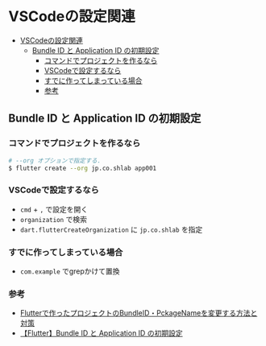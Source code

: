 # VSCodeの設定関連

<!-- @import "[TOC]" {cmd="toc" depthFrom=1 depthTo=6 orderedList=false} -->

<!-- code_chunk_output -->

- [VSCodeの設定関連](#vscodeの設定関連)
  - [Bundle ID と Application ID の初期設定](#bundle-id-と-application-id-の初期設定)
    - [コマンドでプロジェクトを作るなら](#コマンドでプロジェクトを作るなら)
    - [VSCodeで設定するなら](#vscodeで設定するなら)
    - [すでに作ってしまっている場合](#すでに作ってしまっている場合)
    - [参考](#参考)

<!-- /code_chunk_output -->

## Bundle ID と Application ID の初期設定

### コマンドでプロジェクトを作るなら

```bash
# --org オプションで指定する.
$ flutter create --org jp.co.shlab app001
```

### VSCodeで設定するなら

- `cmd` + `,` で設定を開く
- `organization` で検索
- `dart.flutterCreateOrganization` に `jp.co.shlab` を指定

### すでに作ってしまっている場合

- `com.example` でgrepかけて置換

### 参考

- [Flutterで作ったプロジェクトのBundleID・PckageNameを変更する方法と対策](https://www.tsuzuki817.com/posts/flutter/flutter-package-bundle/)
- [【Flutter】Bundle ID と Application ID の初期設定](https://zenn.dev/hoshi005/scraps/cc19ffbf03a2c3)